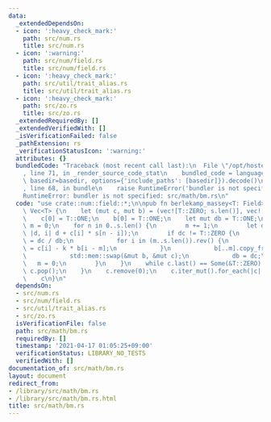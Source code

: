 ```yaml
---
data:
  _extendedDependsOn:
  - icon: ':heavy_check_mark:'
    path: src/num.rs
    title: src/num.rs
  - icon: ':warning:'
    path: src/num/field.rs
    title: src/num/field.rs
  - icon: ':heavy_check_mark:'
    path: src/util/trait_alias.rs
    title: src/util/trait_alias.rs
  - icon: ':heavy_check_mark:'
    path: src/zo.rs
    title: src/zo.rs
  _extendedRequiredBy: []
  _extendedVerifiedWith: []
  _isVerificationFailed: false
  _pathExtension: rs
  _verificationStatusIcon: ':warning:'
  attributes: {}
  bundledCode: "Traceback (most recent call last):\n  File \"/opt/hostedtoolcache/Python/3.9.4/x64/lib/python3.9/site-packages/onlinejudge_verify/documentation/build.py\"\
    , line 71, in _render_source_code_stat\n    bundled_code = language.bundle(stat.path,\
    \ basedir=basedir, options={'include_paths': [basedir]}).decode()\n  File \"/opt/hostedtoolcache/Python/3.9.4/x64/lib/python3.9/site-packages/onlinejudge_verify/languages/user_defined.py\"\
    , line 68, in bundle\n    raise RuntimeError('bundler is not specified: {}'.format(path.as_posix()))\n\
    RuntimeError: bundler is not specified: src/math/bm.rs\n"
  code: "use crate::num::field::*;\n\npub fn berlekamp_massey<T: Field>(s: &[T]) ->\
    \ Vec<T> {\n    let (mut c, mut b) = (vec![T::ZERO; s.len()], vec![T::ZERO; s.len()]);\n\
    \    c[0] = T::ONE;\n    b[0] = T::ONE;\n    let mut db = T::ONE;\n    let mut\
    \ m = 0;\n    for n in 0..s.len() {\n        m += 1;\n        let dc = (0..=n).fold(T::ZERO,\
    \ |d, i| d + c[i] * s[n - i]);\n        if dc != T::ZERO {\n            let k\
    \ = dc / db;\n            for i in (m..s.len()).rev() {\n                b[i]\
    \ = c[i] - k * b[i - m];\n            }\n            b[..m].copy_from_slice(&c[..m]);\n\
    \            std::mem::swap(&mut b, &mut c);\n            db = dc;\n         \
    \   m = 0;\n        }\n    }\n    while c.last() == Some(&T::ZERO) {\n       \
    \ c.pop();\n    }\n    c.remove(0);\n    c.iter_mut().for_each(|c| *c = -*c);\n\
    \    c\n}\n"
  dependsOn:
  - src/num.rs
  - src/num/field.rs
  - src/util/trait_alias.rs
  - src/zo.rs
  isVerificationFile: false
  path: src/math/bm.rs
  requiredBy: []
  timestamp: '2021-04-17 01:05:25+09:00'
  verificationStatus: LIBRARY_NO_TESTS
  verifiedWith: []
documentation_of: src/math/bm.rs
layout: document
redirect_from:
- /library/src/math/bm.rs
- /library/src/math/bm.rs.html
title: src/math/bm.rs
---
```

